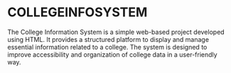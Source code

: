 # COLLEGEINFOSYSTEM
The College Information System is a simple web-based project developed using HTML. It provides a structured platform to display and manage essential information related to a college. The system is designed to improve accessibility and organization of college data in a user-friendly way.
